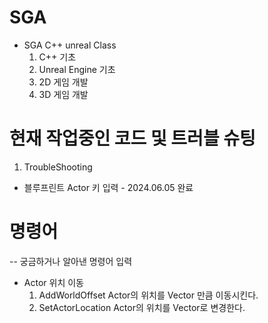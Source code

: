 # SGA

- SGA C++ unreal Class
  1. C++ 기초
  2. Unreal Engine 기초
  3. 2D 게임 개발
  4. 3D 게임 개발

# 현재 작업중인 코드 및 트러블 슈팅   
1. TroubleShooting
  - 블루프린트 Actor 키 입력 - 2024.06.05 완료

# 명령어
-- 궁금하거나 알아낸 명령어 입력
- Actor 위치 이동
  1. AddWorldOffset
    Actor의 위치를 Vector 만큼 이동시킨다.
  2. SetActorLocation
    Actor의 위치를 Vector로 변경한다.
